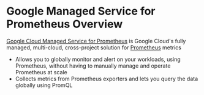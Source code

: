 # Google Managed Service for Prometheus Overview

[Google Cloud Managed Service for Prometheus](https://cloud.google.com/stackdriver/docs/managed-prometheus) is Google Cloud's fully managed, multi-cloud, cross-project solution for [Prometheus](https://prometheus.io/) metrics

* Allows you to globally monitor and alert on your workloads, using Prometheus, without having to manually manage and operate Prometheus at scale
* Collects metrics from Prometheus exporters and lets you query the data globally using PromQL
